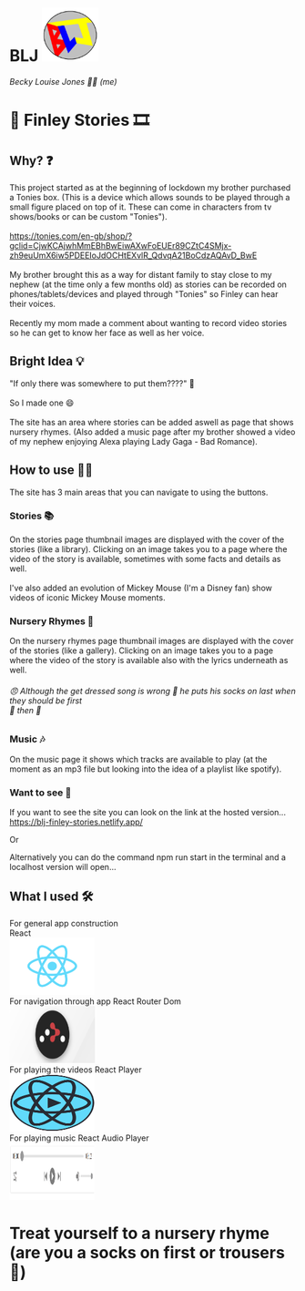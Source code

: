 <!-- # Getting Started with Create React App

This project was bootstrapped with [Create React App](https://github.com/facebook/create-react-app).

## Available Scripts

In the project directory, you can run:

### `npm start`

Runs the app in the development mode.\
Open [http://localhost:3000](http://localhost:3000) to view it in the browser.

The page will reload if you make edits.\
You will also see any lint errors in the console.

### `npm test`

Launches the test runner in the interactive watch mode.\
See the section about [running tests](https://facebook.github.io/create-react-app/docs/running-tests) for more information.

### `npm run build`

Builds the app for production to the `build` folder.\
It correctly bundles React in production mode and optimizes the build for the best performance.

The build is minified and the filenames include the hashes.\
Your app is ready to be deployed!

See the section about [deployment](https://facebook.github.io/create-react-app/docs/deployment) for more information.

### `npm run eject`

**Note: this is a one-way operation. Once you `eject`, you can’t go back!**

If you aren’t satisfied with the build tool and configuration choices, you can `eject` at any time. This command will remove the single build dependency from your project.

Instead, it will copy all the configuration files and the transitive dependencies (webpack, Babel, ESLint, etc) right into your project so you have full control over them. All of the commands except `eject` will still work, but they will point to the copied scripts so you can tweak them. At this point you’re on your own.

You don’t have to ever use `eject`. The curated feature set is suitable for small and middle deployments, and you shouldn’t feel obligated to use this feature. However we understand that this tool wouldn’t be useful if you couldn’t customize it when you are ready for it.

## Learn More

You can learn more in the [Create React App documentation](https://facebook.github.io/create-react-app/docs/getting-started).

To learn React, check out the [React documentation](https://reactjs.org/).

### Code Splitting

This section has moved here: [https://facebook.github.io/create-react-app/docs/code-splitting](https://facebook.github.io/create-react-app/docs/code-splitting)

### Analyzing the Bundle Size

This section has moved here: [https://facebook.github.io/create-react-app/docs/analyzing-the-bundle-size](https://facebook.github.io/create-react-app/docs/analyzing-the-bundle-size)

### Making a Progressive Web App

This section has moved here: [https://facebook.github.io/create-react-app/docs/making-a-progressive-web-app](https://facebook.github.io/create-react-app/docs/making-a-progressive-web-app)

### Advanced Configuration

This section has moved here: [https://facebook.github.io/create-react-app/docs/advanced-configuration](https://facebook.github.io/create-react-app/docs/advanced-configuration)

### Deployment

This section has moved here: [https://facebook.github.io/create-react-app/docs/deployment](https://facebook.github.io/create-react-app/docs/deployment)

### `npm run build` fails to minify

This section has moved here: [https://facebook.github.io/create-react-app/docs/troubleshooting#npm-run-build-fails-to-minify](https://facebook.github.io/create-react-app/docs/troubleshooting#npm-run-build-fails-to-minify) -->

# BLJ <img src = "./public/blj5.PNG" width = "100px" height = "auto" />

###### Becky Louise Jones 🙋‍♀️ (me)

# 📖 Finley Stories 🎞️

## Why? :question:

This project started as at the beginning of lockdown my brother purchased a Tonies box. (This is a device which allows sounds to be played through a small figure placed on top of it. These can come in characters from tv shows/books or can be custom "Tonies").
<br/>
<br/>
https://tonies.com/en-gb/shop/?gclid=CjwKCAjwhMmEBhBwEiwAXwFoEUEr89CZtC4SMjx-zh9euUmX6iw5PDEEIoJdOCHtEXvlR_QdvqA21BoCdzAQAvD_BwE
<br/>
<br/>
My brother brought this as a way for distant family to stay close to my nephew (at the time only a few months old) as stories can be recorded on phones/tablets/devices and played through "Tonies" so Finley can hear their voices.
<br/>
<br/>
Recently my mom made a comment about wanting to record video stories so he can get to know her face as well as her voice.

## Bright Idea 💡

"If only there was somewhere to put them????" 🤔
<br/>
<br/>
So I made one 😄
<br/>
<br/>
The site has an area where stories can be added aswell as page that shows nursery rhymes. (Also added a music page after my brother showed a video of my nephew enjoying Alexa playing Lady Gaga - Bad Romance).

## How to use 🧑‍🎓

The site has 3 main areas that you can navigate to using the buttons.

### Stories 📚

On the stories page thumbnail images are displayed with the cover of the stories (like a library). Clicking on an image takes you to a page where the video of the story is available, sometimes with some facts and details as well.
<br/>
<br/>
I've also added an evolution of Mickey Mouse (I'm a Disney fan) show videos of iconic Mickey Mouse moments.

### Nursery Rhymes 👶

On the nursery rhymes page thumbnail images are displayed with the cover of the stories (like a gallery). Clicking on an image takes you to a page where the video of the story is available also with the lyrics underneath as well.

###### 😠 Although the get dressed song is wrong 🙅 he puts his socks on last when they should be first <br/>🧦 then 👖

### Music 🎶

On the music page it shows which tracks are available to play (at the moment as an mp3 file but looking into the idea of a playlist like spotify).

### Want to see :eyes:

If you want to see the site you can look on the link at the hosted version...
<br/>
https://blj-finley-stories.netlify.app/

Or

Alternatively you can do the command npm run start in the terminal and a localhost version will open...

## What I used 🛠️

For general app construction
<br/>
React
<br/>
<img src = "./public/1280px-React-icon.svg (1).png" width = "150px" height = "100px"/>
<br/>
For navigation through app
React Router Dom
<br/>
<img src = "./public/1_uwSAzkmaJGFf_0GmvTTZRQ.png" width = "150px" height = "100px" />
<br/>
For playing the videos
React Player
<br/>
<img src = "./public/download.png" width = "150px" height = "100px" />
<br/>
For playing music
React Audio Player
<br/>
<img src = "./public/screenshot.png" width = "150px" height = "100px"/>

# Treat yourself to a nursery rhyme (are you a socks on first or trousers 🤔)
